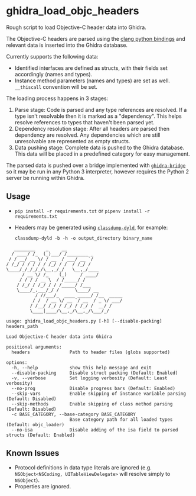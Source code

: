 # ghidra_load_objc_headers
Rough script to load Objective-C header data into Ghidra.

The Objective-C headers are parsed using the [clang python bindings](https://github.com/llvm/llvm-project/tree/main/clang/bindings/python) and relevant data is inserted into the Ghidra database.

Currently supports the following data:
* Identified interfaces are defined as structs, with their fields set accordingly (names and types).
* Instance method parameters (names and types) are set as well. `__thiscall` convention will be set.

The loading process happens in 3 stages:
1. Parse stage: Code is parsed and any type references are resolved. If a type isn't resolvable then it is marked as a "dependency". This helps resolve references to types that haven't been parsed yet.
2. Dependency resolution stage: After all headers are parsed then dependency are resolved. Any dependencies which are still unresolvable are represented as empty structs.
3. Data pushing stage: Complete data is pushed to the Ghidra database. This data will be placed in a predefined category for easy management.

The parsed data is pushed over a bridge implemented with [`ghidra-bridge`](https://github.com/justfoxing/ghidra_bridge) so it may be run in any Python 3 interpreter, however requires the Python 2 server be running within Ghidra.

## Usage

* `pip install -r requirements.txt` or `pipenv install -r requirements.txt`
* Headers may be generated using [`classdump-dyld`](https://github.com/limneos/classdump-dyld), for example:
  
  ```
  classdump-dyld -b -h -o output_directory binary_name
  ```
  
```
   ________    _     __                     
  / ____/ /_  (_)___/ /________ _
 / / __/ __ \/ / __  / ___/ __ `/
/ /_/ / / / / / /_/ / /  / /_/ /
\____/_/_/_/_/\__,_/_/   \__,_/____
      / __ \/ /_    (_)     / ____/
     / / / / __ \  / /_____/ /
    / /_/ / /_/ / / /_____/ /___
    \____/_.___/_/ /      \____/ __
           / //___/_  ____ _____/ /__  _____
          / /  / __ \/ __ `/ __  / _ \/ ___/
         / /__/ /_/ / /_/ / /_/ /  __/ /
         \____|____/\__,_/\__,_/\___/_/

usage: ghidra_load_objc_headers.py [-h] [--disable-packing] headers_path

Load Objective-C header data into Ghidra

positional arguments:
  headers               Path to header files (globs supported)

options:
  -h, --help            show this help message and exit
  --disable-packing     Disable struct packing (Default: Enabled)
  -v, --verbose         Set logging verbosity (Default: Least verbosity)
  --no-prog             Disable progress bars (Default: Enabled)
  --skip-vars           Enable skipping of instance variable parsing (Default: Disabled)
  --skip-methods        Enable skipping of class method parsing (Default: Disabled)
  -c BASE_CATEGORY, --base-category BASE_CATEGORY
                        Base category path for all loaded types (Default: objc_loader)
  --no-isa              Disable adding of the isa field to parsed structs (Default: Enabled)
  ```
  
## Known Issues
* Protocol definitions in data type literals are ignored (e.g. `NSObject<NSCoding, UITableViewDelegate>` will resolve simply to `NSObject`).
* Properties are ignored.